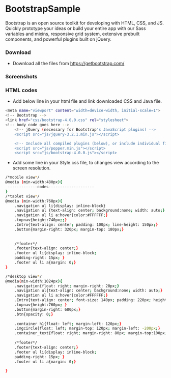# BootstrapSample

Bootstrap is an open source toolkit for developing with HTML, CSS, and JS. Quickly prototype your ideas or build your entire app with our Sass variables and mixins, responsive grid system, extensive prebuilt components, and powerful plugins built on jQuery.
### Download
* Download all the files from https://getbootstrap.com/

### Screenshots


### HTML codes
* Add below line in your html file and link downloaded CSS and Java file.
```sh
<meta name="viewport" content="width=device-width, initial-scale=1">
<!-- Bootstrap -->
<link href="css/bootstrap-4.0.0.css" rel="stylesheet">
<!-- body code goes here -->
	<!-- jQuery (necessary for Bootstrap's JavaScript plugins) --> 
	<script src="js/jquery-3.2.1.min.js"></script>

	<!-- Include all compiled plugins (below), or include individual files as needed -->
	<script src="js/popper.min.js"></script> 
	<script src="js/bootstrap-4.0.0.js"></script>
```
* Add some line in your Style.css file, to changes view according to the screen resolution.
```sh
/*mobile view*/
@media (min-width:480px){
 -------------codes--------------------
}
/*tablet view*/
@media (min-width:768px){
	.navigation ul li{display: inline-block}
	.navigation ul {text-align: center; background:none; width: auto;}
	.navigation ul li a:hover{color:#FFFFFF;}
	.topnav{height:740px;;}
	.Intro{text-align: center; padding: 100px; line-height: 150px;}
	.button{margin-right: 320px; margin-top: 180px;}
	
	
	/*footer*/
	.footer{text-align: center;}
	.footer ul li{display: inline-block;
	padding-right: 15px; }
	.footer ul li a{margin: 0;}
}

/*desktop view*/
@media(min-width:1024px){
	.navigation{float: right; margin-right: 20px;}
	.navigation ul{text-align: center; background:none; width: auto;}
	.navigation ul li a:hover{color:#FFFFFF;}
	.Intro{text-align: center; font-size: 140px; padding: 220px; height: -120px;}
	.topnav{height:760px; }
	.button{margin-right: 680px;}
	.btn{opacity: 0;}
	
	.container h1{float: left; margin-left: 120px;}
	.imgcircle{float: left; margin-top: 120px; margin-left: -200px;}
	.container_text{float: right; margin-right: 80px; margin-top:100px;; width: 650px; text-align: left; font-size: 30px;}
	
	/*footer*/
	.footer{text-align: center;}
	.footer ul li{display: inline-block;
	padding-right: 15px; }
	.footer ul li a{margin: 0;}
	
}

```
